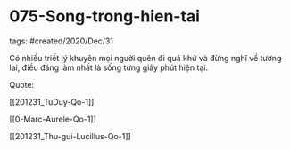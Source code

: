 # 075-Song-trong-hien-tai

tags: #created/2020/Dec/31

Có nhiều triết lý khuyên mọi người quên đi quá khứ và đừng nghĩ về tương lai, điều đáng làm nhất là sống từng giây phút hiện tại.

Quote:

[[201231_TuDuy-Qo-1]] 

[[0-Marc-Aurele-Qo-1]] 

[[201231_Thu-gui-Lucillus-Qo-1]]